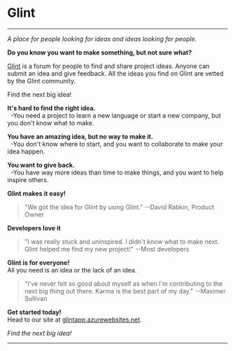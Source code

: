 # Glint #
****

*A place for people looking for ideas and ideas looking for people.*

**Do you know you want to make something, but not sure what?**

[Glint](http://glintapp.azurewebsites.net/) is a forum for people to find and share project ideas. Anyone can submit an idea and give feedback. All the ideas you find on Glint are vetted by the Glint community.

Find the next big idea!

**It's hard to find the right idea.**   
&nbsp;&nbsp;-You need a project to learn a new language or start a new company, but you don't know what to make.

**You have an amazing idea, but no way to make it.**  
&nbsp;&nbsp;-You don't know where to start, and you want to collaborate to make your idea happen.

**You want to give back.**  
&nbsp;&nbsp;-You have way more ideas than time to make things, and you want to help inspire others.

**Glint makes it easy!**  

> "We got the idea for Glint by using Glint." --David Rabkin, Product Owner

**Developers love it**
> "I was really stuck and uninspired. I didn't know what to make next. Glint helped me find my new project!" --Most developers

**Glint is for everyone!**  
All you need is an idea or the lack of an idea.

> "I've never felt so good about myself as when I'm contributing to the next big thing out there. Karma is the best part of my day." --Maximer Sullivan

**Get started today!**  
Head to our site at [glintapp.azurewebsites.net](http://glintapp.azurewebsites.net/).

*Find the next big idea!*
****
